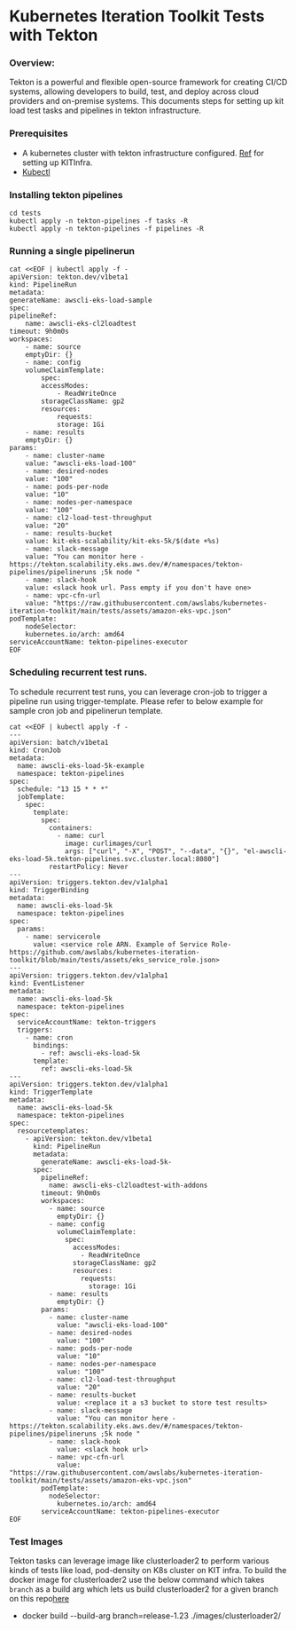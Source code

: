 # Kubernetes Iteration Toolkit Tests with Tekton

### Overview:
Tekton is a powerful and flexible open-source framework for creating CI/CD systems, allowing developers to build, test, and deploy across cloud providers and on-premise systems. This documents steps for setting up kit load test tasks and pipelines in tekton infrastructure.

### Prerequisites
* A kubernetes cluster with tekton infrastructure configured. [Ref](https://github.com/awslabs/kubernetes-iteration-toolkit/tree/main/infrastructure) for setting up KITInfra.
* [Kubectl](https://kubernetes.io/docs/tasks/tools/install-kubectl-macos/)


### Installing tekton pipelines
```
cd tests
kubectl apply -n tekton-pipelines -f tasks -R
kubectl apply -n tekton-pipelines -f pipelines -R
```

### Running a single pipelinerun
```
cat <<EOF | kubectl apply -f -
apiVersion: tekton.dev/v1beta1
kind: PipelineRun
metadata:
generateName: awscli-eks-load-sample
spec:
pipelineRef:
    name: awscli-eks-cl2loadtest
timeout: 9h0m0s
workspaces:
    - name: source
    emptyDir: {}
    - name: config
    volumeClaimTemplate:
        spec:
        accessModes:
            - ReadWriteOnce
        storageClassName: gp2
        resources:
            requests:
            storage: 1Gi
    - name: results
    emptyDir: {}
params:
    - name: cluster-name
    value: "awscli-eks-load-100"
    - name: desired-nodes
    value: "100"
    - name: pods-per-node
    value: "10"
    - name: nodes-per-namespace
    value: "100"
    - name: cl2-load-test-throughput
    value: "20"
    - name: results-bucket
    value: kit-eks-scalability/kit-eks-5k/$(date +%s)
    - name: slack-message
    value: "You can monitor here - https://tekton.scalability.eks.aws.dev/#/namespaces/tekton-pipelines/pipelineruns ;5k node "
    - name: slack-hook
    value: <slack hook url. Pass empty if you don't have one>
    - name: vpc-cfn-url
    value: "https://raw.githubusercontent.com/awslabs/kubernetes-iteration-toolkit/main/tests/assets/amazon-eks-vpc.json"
podTemplate:
    nodeSelector:
    kubernetes.io/arch: amd64
serviceAccountName: tekton-pipelines-executor
EOF
```

### Scheduling recurrent test runs.
To schedule recurrent test runs, you can leverage cron-job to trigger a pipeline run using trigger-template. Please refer to below example for sample cron job and pipelinerun template.

```
cat <<EOF | kubectl apply -f -
---
apiVersion: batch/v1beta1
kind: CronJob
metadata:
  name: awscli-eks-load-5k-example
  namespace: tekton-pipelines
spec:
  schedule: "13 15 * * *"
  jobTemplate:
    spec:
      template:
        spec:
          containers:
            - name: curl
              image: curlimages/curl
              args: ["curl", "-X", "POST", "--data", "{}", "el-awscli-eks-load-5k.tekton-pipelines.svc.cluster.local:8080"]
          restartPolicy: Never
---
apiVersion: triggers.tekton.dev/v1alpha1
kind: TriggerBinding
metadata:
  name: awscli-eks-load-5k
  namespace: tekton-pipelines
spec:
  params:
    - name: servicerole
      value: <service role ARN. Example of Service Role- https://github.com/awslabs/kubernetes-iteration-toolkit/blob/main/tests/assets/eks_service_role.json>
---
apiVersion: triggers.tekton.dev/v1alpha1
kind: EventListener
metadata:
  name: awscli-eks-load-5k
  namespace: tekton-pipelines
spec:
  serviceAccountName: tekton-triggers
  triggers:
    - name: cron
      bindings:
        - ref: awscli-eks-load-5k
      template:
        ref: awscli-eks-load-5k
---
apiVersion: triggers.tekton.dev/v1alpha1
kind: TriggerTemplate
metadata:
  name: awscli-eks-load-5k
  namespace: tekton-pipelines
spec:
  resourcetemplates:
    - apiVersion: tekton.dev/v1beta1
      kind: PipelineRun
      metadata:
        generateName: awscli-eks-load-5k-
      spec:
        pipelineRef:
          name: awscli-eks-cl2loadtest-with-addons
        timeout: 9h0m0s
        workspaces:
          - name: source
            emptyDir: {}
          - name: config
            volumeClaimTemplate:
              spec:
                accessModes:
                  - ReadWriteOnce
                storageClassName: gp2
                resources:
                  requests:
                    storage: 1Gi
          - name: results
            emptyDir: {}
        params:
          - name: cluster-name
            value: "awscli-eks-load-100"
          - name: desired-nodes
            value: "100"
          - name: pods-per-node
            value: "10"
          - name: nodes-per-namespace
            value: "100"
          - name: cl2-load-test-throughput
            value: "20"
          - name: results-bucket
            value: <replace it a s3 bucket to store test results>
          - name: slack-message
            value: "You can monitor here - https://tekton.scalability.eks.aws.dev/#/namespaces/tekton-pipelines/pipelineruns ;5k node "
          - name: slack-hook
            value: <slack hook url>
          - name: vpc-cfn-url
            value: "https://raw.githubusercontent.com/awslabs/kubernetes-iteration-toolkit/main/tests/assets/amazon-eks-vpc.json"
        podTemplate:
          nodeSelector:
            kubernetes.io/arch: amd64
        serviceAccountName: tekton-pipelines-executor
EOF
```

### Test Images

Tekton tasks can leverage image like clusterloader2 to perform various kinds of tests like load, pod-density on K8s cluster on KIT infra. 
To build the docker image for clusterloader2 use the below command which takes `branch` as a build arg which lets us build clusterloader2 for a given branch on this repo[here](https://github.com/kubernetes/perf-tests/tree/master/clusterloader2)

- docker build --build-arg branch=release-1.23 ./images/clusterloader2/